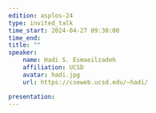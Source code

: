 ```yaml
---
edition: asplos-24
type: invited_talk
time_start: 2024-04-27 09:30:00
time_end: 
title: ""
speaker:
    name: Hadi S. Esmaeilzadeh 
    affiliation: UCSD
    avatar: hadi.jpg  
    url: https://cseweb.ucsd.edu/~hadi/

presentation: 
---
```



